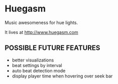 # Huegasm
Music awesomeness for hue lights.

It lives at http://www.huegasm.com



## POSSIBLE FUTURE FEATURES
- better visualizations
- beat settings by interval
- auto beat detection mode
- display player time when hovering over seek bar
